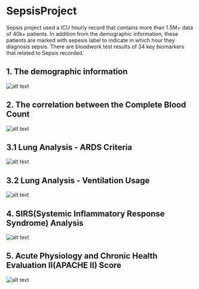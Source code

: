 # SepsisProject
Sepsis project used a ICU hourly record that contains more than 1.5M+ data of 40k+ patients. In addition from the demographic information, these patients are marked with sepesis label to indicate in which hour they diagnosis sepsis. There are bloodwork test results of 34 key biomarkers that related to Sepsis recorded.

## 1. The demographic information
![alt text](https://github.com/chen8122/SepsisProject/blob/master/Sepsis1%20-%20Demographic%20Analysis.png)


## 2. The correlation between the Complete Blood Count
![alt text](https://github.com/chen8122/SepsisProject/blob/master/Sepsis2%20-%20Correlation%20between%20CBC%20biomarkers.png)


## 3.1 Lung Analysis - ARDS Criteria
![alt text](https://github.com/chen8122/SepsisProject/blob/master/Sepsis3%20-%20ARDS%20Criteria%20used%20in%20Lung%20Analysis.png)


## 3.2 Lung Analysis - Ventilation Usage
![alt text](https://github.com/chen8122/SepsisProject/blob/master/Sepsis3%20-%20Lung%20Analysis(VentilationUsage).png)


## 4. SIRS(Systemic Inflammatory Response Syndrome) Analysis
![alt text](https://github.com/chen8122/SepsisProject/blob/master/Sepsis4-SIRS%20Analysis.png)


## 5. Acute Physiology and Chronic Health Evaluation II(APACHE II) Score
![alt text](https://github.com/chen8122/SepsisProject/blob/master/Sepsis5%20-%20ApacheII%20Score%20used%20in%20Mortality%20Rate%20Prediction.png)
